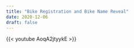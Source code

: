 ```yaml
---
title: "Bike Registration and Bike Name Reveal"
date: 2020-12-06
draft: false
---
```


{{< youtube AoqA2jtyykE >}}